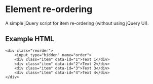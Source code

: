 # Element re-ordering

A simple jQuery script for item re-ordering (without using jQuery UI).

## Example HTML

```
<div class="reorder">
	<input type="hidden" name="order">
	<div class="item" data-id="1">Text 1</div>
	<div class="item" data-id="2">Text 2</div>
	<div class="item" data-id="3">Text 3</div>
	<div class="item" data-id="4">Text 4</div>
</div>
```
